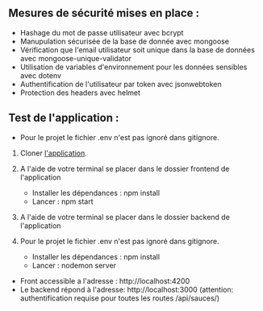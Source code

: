<h2>Mesures de sécurité mises en place :</h2>

- Hashage du mot de passe utilisateur avec bcrypt
- Manupulation sécurisée de la base de donnée avec mongoose
- Vérification que l'email utilisateur soit unique dans la base de données avec mongoose-unique-validator
- Utilisation de variables d'environnement pour les données sensibles avec dotenv
- Authentification de l'utilisateur par token avec jsonwebtoken
- Protection des headers avec helmet


<h2>Test de l'application :</h2>

- Pour le projet le fichier .env n'est pas ignoré dans gitignore.

1. Cloner <a href='https://github.com/ISANKOI/MartinJeremy_6_25082022'>l'application</a>.
2. A l'aide de votre terminal se placer dans le dossier frontend de l'application
    - Installer les dépendances : npm install
    - Lancer : npm start

3. A l'aide de votre terminal se placer dans le dossier backend de l'application
2. Pour le projet le fichier .env n'est pas ignoré dans gitignore.
    - Installer les dépendances : npm install
    - Lancer : nodemon server

- Front accessible a l'adresse : http://localhost:4200
- Le backend répond à l'adresse: http://localhost:3000 (attention: authentification requise pour toutes les routes /api/sauces/)